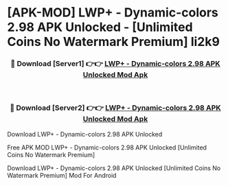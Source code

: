 # [APK-MOD] LWP+ - Dynamic-colors 2.98 APK Unlocked - [Unlimited Coins No Watermark Premium] li2k9



<div align="center">
<h3>🔴 Download [Server1] 👉👉 <a href="https://momento.my/?title=LWP+_-_Dynamic-colors_2.98_APK_Unlocked">LWP+ - Dynamic-colors 2.98 APK Unlocked Mod Apk</a></h3><br>

<h3>🔴 Download [Server2] 👉👉 <a href="https://momento.my/?title=LWP+_-_Dynamic-colors_2.98_APK_Unlocked">LWP+ - Dynamic-colors 2.98 APK Unlocked Mod Apk</a></h3>
</div>



Download LWP+ - Dynamic-colors 2.98 APK Unlocked 

Free APK MOD LWP+ - Dynamic-colors 2.98 APK Unlocked [Unlimited Coins No Watermark Premium]

Download LWP+ - Dynamic-colors 2.98 APK Unlocked [Unlimited Coins No Watermark Premium] Mod For Android
